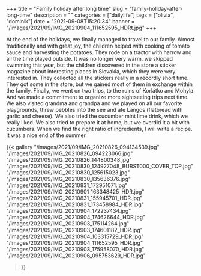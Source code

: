 +++
title = "Family holiday after long time"
slug = "family-holiday-after-long-time"
description = ""
categories = ["dailylife"]
tags = ["olivia", "dominik"]
date = "2021-09-08T15:20:34"
banner = "/images/2021/09/IMG_20210904_111652595_HDRt.jpg"
+++

At the end of the holidays, we finally managed to travel to our family. Almost traditionally and with great joy, the children helped with cooking of tomato sauce and harvesting the potatoes. They rode on a tractor with harrow and all the time played outside. It was no longer very warm, we skipped swimming this year, but the children discovered in the store a sticker magazine about interesting places in Slovakia, which they were very interested in. They collected all the stickers really in a recordly short time. They got some in the store, but we gained most of them in exchange within the family. Finally, we went on two trips, to the ruins of Korlátko and Mohyla. And we made a commitment to organize more sightseeing trips next time. We also visited grandma and grandpa and we played on all our favorite playgrounds, threw pebbles into the see and ate Langos (flatbread with garlic and cheese). We also tried the cucumber mint lime drink, which we really liked. We also tried to prepare it at home, but we overdid it a bit with cucumbers. When we find the right ratio of ingredients, I will write a recipe. It was a nice end of the summer.


{{< gallery
  "/images/2021/09/IMG_20210826_094134539.jpg"
  "/images/2021/09/IMG_20210826_094223066.jpg"
  "/images/2021/09/IMG_20210826_144800348.jpg"
  "/images/2021/09/IMG_20210830_124927048_BURST000_COVER_TOP.jpg"
  "/images/2021/09/IMG_20210830_125615023.jpg"
  "/images/2021/09/IMG_20210830_135636376.jpg"
  "/images/2021/09/IMG_20210831_172951071.jpg"
  "/images/2021/09/IMG_20210901_163348425_HDR.jpg"
  "/images/2021/09/IMG_20210831_155945701_HDR.jpg"
  "/images/2021/09/IMG_20210831_173458984_HDR.jpg"
  "/images/2021/09/IMG_20210904_172237434.jpg"
  "/images/2021/09/IMG_20210904_174626644_HDR.jpg"
  "/images/2021/09/IMG_20210903_175114264.jpg"
  "/images/2021/09/IMG_20210903_174601182_HDR.jpg"
  "/images/2021/09/IMG_20210904_103315729_HDR.jpg"
  "/images/2021/09/IMG_20210904_111652595_HDR.jpg"
  "/images/2021/09/IMG_20210903_175958070_HDR.jpg"
  "/images/2021/09/IMG_20210906_095753629_HDR.jpg"
>}}
